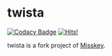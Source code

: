 # twista

[![Codacy Badge](https://api.codacy.com/project/badge/Grade/003b6d9bee0c46daabf55145bf3d3dae?style=flat-square)](https://app.codacy.com/app/346design/twista.283.cloud)
[![Hits!](http://hits.dwyl.io/346design/twista.283.cloud.svg)](http://hits.dwyl.io/346design/twista.283.cloud)

twista is a fork project of [Misskey](https://github.com/syuilo/misskey).
